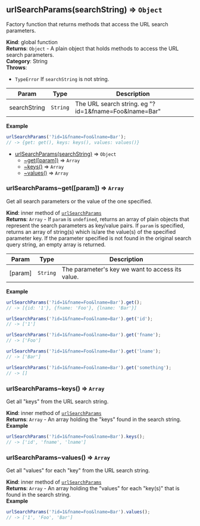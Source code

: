 <a name="urlSearchParams"></a>

## urlSearchParams(searchString) ⇒ <code>Object</code>
Factory function that returns methods that access the URL search parameters.

**Kind**: global function  
**Returns**: <code>Object</code> - A plain object that holds methods to access the URL search parameters.  
**Category**: String  
**Throws**:

- <code>TypeError</code> If `searchString` is not string.


| Param | Type | Description |
| --- | --- | --- |
| searchString | <code>String</code> | The URL search string. eg "?id=1&fname=Foo&lname=Bar" |

**Example**  
```js
urlSearchParams('?id=1&fname=Foo&lname=Bar');
// -> {get: get(), keys: keys(), values: values()}
```

* [urlSearchParams(searchString)](#urlSearchParams) ⇒ <code>Object</code>
    * [~get([param])](#urlSearchParams..get) ⇒ <code>Array</code>
    * [~keys()](#urlSearchParams..keys) ⇒ <code>Array</code>
    * [~values()](#urlSearchParams..values) ⇒ <code>Array</code>

<a name="urlSearchParams..get"></a>

### urlSearchParams~get([param]) ⇒ <code>Array</code>
Get all search parameters or the value of the one specified.

**Kind**: inner method of <code>[urlSearchParams](#urlSearchParams)</code>  
**Returns**: <code>Array</code> - If `param` is `undefined`, returns an array of plain objects that represent
        the search parameters as key/value pairs. If `param` is specified, returns an array
        of string(s) which is/are the value(s) of the specified parameter key. If the parameter
        specified is not found in the original search query string, an empty array is returned.  

| Param | Type | Description |
| --- | --- | --- |
| [param] | <code>String</code> | The parameter's key we want to access its value. |

**Example**  
```js
urlSearchParams('?id=1&fname=Foo&lname=Bar').get();
// -> [{id: '1'}, {fname: 'Foo'}, {lname: 'Bar'}]

urlSearchParams('?id=1&fname=Foo&lname=Bar').get('id');
// -> ['1']

urlSearchParams('?id=1&fname=Foo&lname=Bar').get('fname');
// -> ['Foo']

urlSearchParams('?id=1&fname=Foo&lname=Bar').get('lname');
// -> ['Bar']

urlSearchParams('?id=1&fname=Foo&lname=Bar').get('something');
// -> []
```
<a name="urlSearchParams..keys"></a>

### urlSearchParams~keys() ⇒ <code>Array</code>
Get all "keys" from the URL search string.

**Kind**: inner method of <code>[urlSearchParams](#urlSearchParams)</code>  
**Returns**: <code>Array</code> - An array holding the "keys" found in the search string.  
**Example**  
```js
urlSearchParams('?id=1&fname=Foo&lname=Bar').keys();
// -> ['id', 'fname', 'lname']
```
<a name="urlSearchParams..values"></a>

### urlSearchParams~values() ⇒ <code>Array</code>
Get all "values" for each "key" from the URL search string.

**Kind**: inner method of <code>[urlSearchParams](#urlSearchParams)</code>  
**Returns**: <code>Array</code> - An array holding the "values" for each "key(s)" that is found in the search string.  
**Example**  
```js
urlSearchParams('?id=1&fname=Foo&lname=Bar').values();
// -> ['1', 'Foo', 'Bar']
```
